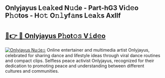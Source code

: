 ## Onlyjayus L𝚎a𝚔ed N𝚞𝚍e - Part-hG3 Vi𝚍𝚎o P𝚑𝚘tos - H𝚘𝚝 O𝚗𝚕yf𝚊ns L𝚎a𝚔s AxIlf

# <h2><a href="http://kfdekh.oniu.top/?m=Onlyjayus">🔗👉 🔴 Onlyjayus P𝚑ot𝚘𝚜 V𝚒d𝚎o</a></h2>

[![Onlyjayus Nu𝚍e𝚜](https://i.imgur.com/0qMVB7G.gif)](http://kfdekh.oniu.top/?m=Onlyjayus)
Online entertainer and multimedia artist Onlyjayus, celebrated for sharing dance and lifestyle ideas through viral dance routines and compact clips. Selfless peace activist Onlyjayus, recognized for their dedication to promoting peace and understanding between different cultures and communities.  
